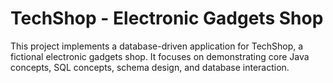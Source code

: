 # TechShop - Electronic Gadgets Shop
 This project implements a database-driven application for TechShop, a fictional electronic gadgets shop. It focuses on demonstrating core Java concepts, SQL concepts, schema design, and database interaction.
